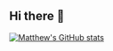 ## Hi there 👋

[![Matthew's GitHub stats](https://github-readme-stats.vercel.app/api?username=astroactual)](https://github.com/anuraghazra/github-readme-stats)

<!--
**astroactual/astroactual** is a ✨ _special_ ✨ repository because its `README.md` (this file) appears on your GitHub profile.

Here are some ideas to get you started:

- 🔭 I’m currently working on ...
- 🌱 I’m currently learning ...
- 👯 I’m looking to collaborate on ...
- 🤔 I’m looking for help with ...
- 💬 Ask me about ...
- 📫 How to reach me: ...
- 😄 Pronouns: ...
- ⚡ Fun fact: ...
-->
